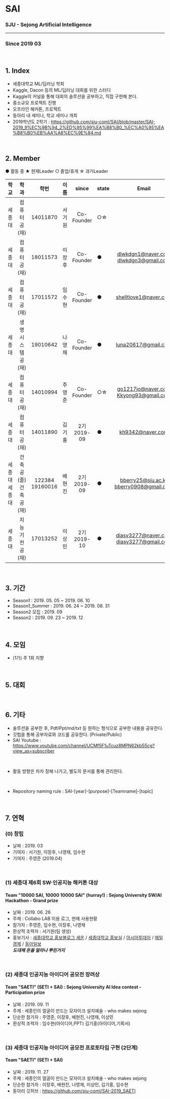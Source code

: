 # SAI
### SJU - Sejong Artificial Intelligence
<hr>

### Since 2019 03

<br>

## 1. Index
 - 세종대학교 ML/딥러닝 학회
 - Kaggle, Dacon 등의 ML/딥러닝 대회를 위한 스터디
 - Kaggle의 커널을 통해 대회의 솔루션을 공부하고, 직접 구현해 본다.
 - 중소규모 프로젝트 진행 
 - 오프라인 해커톤, 프로젝트
 - 동아리 내 세미나, 학교 세미나 개최
 - 2019학년도 2학기 : https://github.com/sju-coml/SAI/blob/master/SAI-2019_9%EC%9B%94_2%ED%95%99%EA%B8%B0_%EC%A0%95%EA%B8%B0%EB%AA%A8%EC%9E%84.md
 
 <br>
 
## 2. Member


● 활동 중 ★ 현재Leader ○ 졸업/휴게 ☆ 과거Leader  <br>

| 학교 | 학과 | 학번 | 이름 | since | state | Email | Blog |
|---|:---:|:---:|:---:|:---:|:---|:---:|:---:|
| 세종대 | 컴퓨터공(재) | 14011870 | 서기원 | Co-Founder | ○☆ | | |
| 세종대 | 컴퓨터공(재) | 18011573 | 이장후 | Co-Founder |  ●  | dlwkdgn1@naver.com<br>dlwkdgn3@gmail.com | |
| 세종대 | 컴퓨터공(재) | 17011572 | 임수현 | Co-Founder |  ●  | shelltlove1@naver.com | |
| 세종대 | 생명시스템공(재) | 19010642 | 나영채 | Co-Founder | ● | luna20617@gmail.com | |
| 세종대 | 컴퓨터공(재) | 14010994 | 주영준 | Co-Founder  | ○☆ | go1217jo@naver.com<br>Kkyong93@gmail.com |[Tstory](https://wdprogrammer.tistory.com)|
| 세종대 | 컴퓨터공(재) | 14011890 | 김기홍 | 2기 2019-09 | ● | kh9342@naver.com | |
| 세종대<br>세종대 | 건축공(졸)<br>건축공(재) | 122384<br>19160016 | 배현진 | 2기 2019-09 | ● | bberry25@sju.ac.kr<br>bberry0908@gmail.com | |
| 세종대 | 지능기전공(재) | 17013252 | 이상민 | 2기 2019-10 | ● | diasy3277@naver.com<br>diasy3277@gmail.com | |

<br>

## 3. 기간
 - Season1 : 2019. 05. 05 ~ 2019. 06. 10
 - Season1_Summer : 2019. 06. 24 ~ 2019. 08. 31
 - Season2 모집 : 2019. 09
 - Season2 : 2019. 09. 23 ~ 2019. 12

<br>
 
## 4. 모임
 - (1기) 주 1회 지향
 
 <br>
 
## 5. 대회
 
 <br>
 
## 6. 기타
 - 솔루션을 공부한 후, Pdf/Ppt/md/txt 등 원하는 형식으로 공부한 내용을 공유한다.
 - 깃헙을 통해 공부자료와 코드를 공유한다. (Private/Public)
 - SAI Youtube : https://www.youtube.com/channel/UCMf5F1uTcuz8MPN62kb55cg?view_as=subscriber
 
 <br>
 
 - 활동 방향은 차차 정해 나가고, 별도의 문서를 통해 관리한다.
 
 <br>
 
 - Repository naming rule : SAI-[year]-[purpose]-[Teamname]-[topic]

 <br>
 

## 7. 연혁

### (0) 창립

- 날짜 : 2019. 03
- 기여자 : 서기원, 이장후, 나영채, 임수현
- 기여자 : 주영준 (2019.04)

<br>

### (1) 세종대 제6회 SW·인공지능 해커톤 대상
<h4> Team "10000 SAI, 10000 10000 SAI" (hurray!) : Sejong University SW/AI Hackathon - Grand prize </h4>

 - 날짜 : 2019. 06. 26
 - 주제 : Collabo LAB 이용 로그, 현재 사용현황
 - 참가자 : 주영준, 임수현, 이장후, 나영채
 - 환상적 조력자 : 서기원(팀 생성)
 - 홍보기사 : [세종대학교 홍보블로그 세온](https://m.blog.naver.com/PostView.nhn?blogId=sejong_univ&logNo=221586065819&proxyReferer=https%3A%2F%2Fwww.google.com%2F) / [세종대학교 홍보실](http://www.sejongpr.ac.kr/sejongnewspaperview.do?boardType=4&pkid=15815) / [아시아투데이](http://www.asiatoday.co.kr/view.php?key=20190707010004349) / [매일경제](https://www.mk.co.kr/news/society/view/2019/07/496852/) / [동아일보]( http://www.donga.com/news/article/all/20190716/96492579/1) <br> ***도대체 돈을 얼마나 뿌린거지***

<br>

### (2) 세종대 인공지능 아이디어 공모전 장려상
<h4> Team "SAETI" (SETI + SAI) : Sejong University AI Idea contest - Participation prize </h4>

 - 날짜 : 2019. 09. 11
 - 주제 : 세종인의 얼굴이 만드는 모자이크 설치예술 - who makes sejong
 - 단순한 참가자 : 주영준, 이장후, 배현진, 나영채, 이상민
 - 환상적 조력자 : 임수현(아이디어,PPT) 김기홍(아이디어,기획서)
 
 <br>
 
 ### (3) 세종대 인공지능 아이디어 공모전 프로토타입 구현 (2단계)
<h4> Team "SAETI" (SETI + SAI) </h4>

 - 날짜 : 2019. 11. 27
 - 주제 : 세종인의 얼굴이 만드는 모자이크 설치예술 - who makes sejong
 - 단순한 참가자 : 이장후, 배현진, 나영채, 이상민, 김기홍, 임수현
 - 동아리 깃허브 : https://github.com/sju-coml/SAI-2019_SAETI
 
<br>

